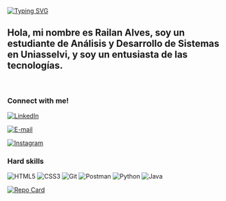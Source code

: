 [![Typing SVG](https://readme-typing-svg.demolab.com?font=Fira+Code&pause=1000&random=true&width=435&lines=Bienvenido+a+mi+perfil)](https://git.io/typing-svg)

<h2>Hola, mi nombre es Railan Alves, soy un estudiante de Análisis y Desarrollo de Sistemas en Uniasselvi, y soy un entusiasta de las tecnologías.</h2>
<br>
<h3 align="left">Connect with me!</h3>


[![LinkedIn](https://img.shields.io/badge/LinkedIn-0077B5?style=for-the-badge&logo=linkedin&logoColor=white)](www.linkedin.com/in/railan-alves-da-silva-612384302)

[![E-mail](https://img.shields.io/badge/-Email-000?style=for-the-badge&logo=microsoft-outlook&logoColor=007BFF)](mailto:alvesdasilvarailan4@gmail.com)

[![Instagram](https://img.shields.io/badge/Instagram-c72c3b?style=for-the-badge&logo=Instagram&logoColor=white)](https://www.instagram.com/alves_raylan17/)

<h3 align="left">Hard skills</h3>

![HTML5](https://img.shields.io/badge/HTML5-E34F26?style=for-the-badge&logo=html5&logoColor=white)
![CSS3](https://img.shields.io/badge/CSS3-1572B6?style=for-the-badge&logo=css3&logoColor=white)
![Git](https://img.shields.io/badge/GIT-E44C30?style=for-the-badge&logo=git&logoColor=white)
![Postman](https://img.shields.io/badge/Postman-FF6C37.svg?style=for-the-badge&logo=Postman&logoColor=white)
![Python](https://img.shields.io/badge/python-3670A0?style=for-the-badge&logo=python&logoColor=ffdd54)
![Java](https://img.shields.io/badge/java-%23ED8B00.svg?style=for-the-badge&logo=openjdk&logoColor=white)

[![Repo Card](https://github-readme-stats.vercel.app/api/pin/?username=railan098&repo=dio-lab-open-source&bg_color=000&border_color=30A3DC&show_icons=true&icon_color=30A3DC&title_color=E94D5F&text_color=FFF)](https://github.com/railan098/dio-lab-open-source)
<h3>
</h3>

